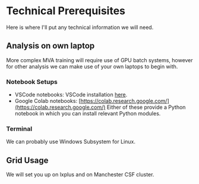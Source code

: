 # Technical Prerequisites
Here is where I'll put any technical information we will need.

## Analysis on own laptop
More complex MVA training will require use of GPU batch systems, however for other analysis we can make use of your own laptops to begin with.

### Notebook Setups
* VSCode notebooks: VSCode installation [here](https://code.visualstudio.com/). 
* Google Colab notebooks: [https://colab.research.google.com/](https://colab.research.google.com/)
Either of these provide a Python notebook in which you can install relevant Python modules.

### Terminal
We can probably use Windows Subsystem for Linux.

## Grid Usage
We will set you up on lxplus and on Manchester CSF cluster.
